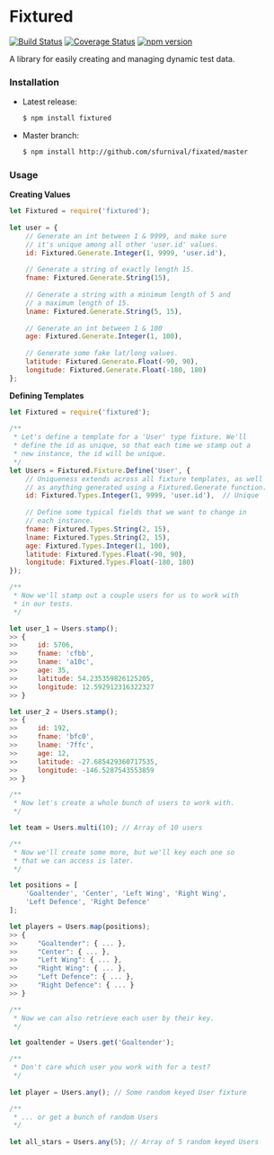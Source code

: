 # Fixtured

[![Build Status](https://travis-ci.org/sfurnival/fixtured.svg?branch=master)](https://travis-ci.org/sfurnival/fixtured)
[![Coverage Status](https://coveralls.io/repos/sfurnival/fixtured/badge.svg?branch=master)](https://coveralls.io/r/sfurnival/fixtured?branch=master)
[![npm version](https://badge.fury.io/js/fixtured.svg)](https://badge.fury.io/js/fixtured)

A library for easily creating and managing dynamic test data.

### Installation

  - Latest release:
    ```bash
    $ npm install fixtured
    ```
  - Master branch:
    ```bash
    $ npm install http://github.com/sfurnival/fixated/master
    ```

### Usage
**Creating Values**

```javascript
let Fixtured = require('fixtured');
  
let user = {
    // Generate an int between 1 & 9999, and make sure
    // it's unique among all other 'user.id' values.
    id: Fixtured.Generate.Integer(1, 9999, 'user.id'),
        
    // Generate a string of exactly length 15.
    fname: Fixtured.Generate.String(15),
        
    // Generate a string with a minimum length of 5 and
    // a maximum length of 15.
    lname: Fixtured.Generate.String(5, 15),
        
    // Generate an int between 1 & 100
    age: Fixtured.Generate.Integer(1, 100),
        
    // Generate some fake lat/long values.
    latitude: Fixtured.Generate.Float(-90, 90),
    longitude: Fixtured.Generate.Float(-180, 180)
};
```
  
**Defining Templates**

```javascript
let Fixtured = require('fixtured');
  
/**
 * Let's define a template for a 'User' type fixture. We'll
 * define the id as unique, so that each time we stamp out a
 * new instance, the id will be unique.
 */
let Users = Fixtured.Fixture.Define('User', {
    // Uniqueness extends across all fixture templates, as well
    // as anything generated using a Fixtured.Generate function.
    id: Fixtured.Types.Integer(1, 9999, 'user.id'),  // Unique
        
    // Define some typical fields that we want to change in
    // each instance.
    fname: Fixtured.Types.String(2, 15),
    lname: Fixtured.Types.String(2, 15),
    age: Fixtured.Types.Integer(1, 100),
    latitude: Fixtured.Types.Float(-90, 90),
    longitude: Fixtured.Types.Float(-180, 180)
});

/**
 * Now we'll stamp out a couple users for us to work with
 * in our tests.
 */

let user_1 = Users.stamp();
>> {
>>     id: 5706,
>>     fname: 'cfbb',
>>     lname: 'a10c',
>>     age: 35,
>>     latitude: 54.235359826125205,
>>     longitude: 12.592912316322327
>> }

let user_2 = Users.stamp();
>> {
>>     id: 192,
>>     fname: 'bfc0',
>>     lname: '7ffc',
>>     age: 12,
>>     latitude: -27.685429360717535,
>>     longitude: -146.5287543553859
>> }

/**
 * Now let's create a whole bunch of users to work with.
 */

let team = Users.multi(10); // Array of 10 users

/**
 * Now we'll create some more, but we'll key each one so
 * that we can access is later.
 */

let positions = [
    'Goaltender', 'Center', 'Left Wing', 'Right Wing',
    'Left Defence', 'Right Defence'
];

let players = Users.map(positions);
>> {
>>     "Goaltender": { ... },
>>     "Center": { ... },
>>     "Left Wing": { ... },
>>     "Right Wing": { ... },
>>     "Left Defence": { ... },
>>     "Right Defence": { ... }
>> }

/**
 * Now we can also retrieve each user by their key.
 */

let goaltender = Users.get('Goaltender');

/**
 * Don't care which user you work with for a test?
 */
 
let player = Users.any(); // Some random keyed User fixture

/**
 * ... or get a bunch of random Users
 */
 
let all_stars = Users.any(5); // Array of 5 random keyed Users
```